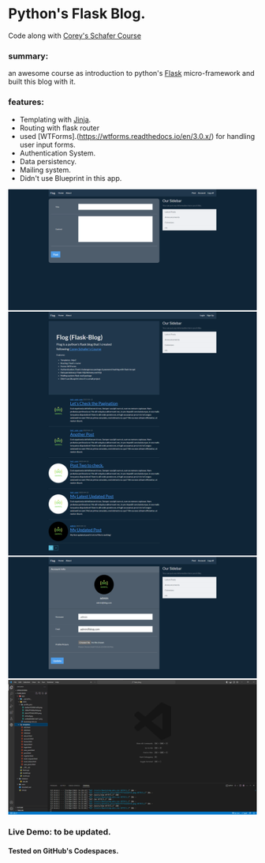 # Python's Flask Blog.

Code along with [Corey's Schafer Course](https://www.youtube.com/playlist?list=PL-osiE80TeTs4UjLw5MM6OjgkjFeUxCYH)

### summary:

an awesome course as introduction to python's [Flask](https://flask.palletsprojects.com/en/2.3.x/) micro-framework and built this blog with it.

### features:

- Templating with [Jinja](https://jinja.palletsprojects.com/en/3.1.x/).
- Routing with flask router
- used [WTForms].(https://wtforms.readthedocs.io/en/3.0.x/) for handling user input forms.
- Authentication System.
- Data persistency.
- Mailing system.
- Didn't use Blueprint in this app.

<img src="./ss1.png" />
<br />

<img src="./ss2.png" />
<br />

<img src="./ss3.png" />
<br />

<img src="./ss4.png" />
<br />

### Live Demo: to be updated.

#### Tested on GitHub's Codespaces.
